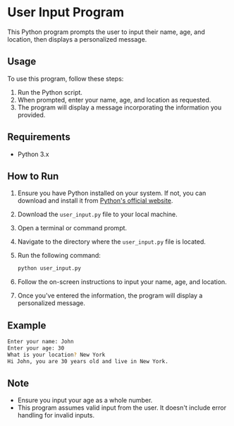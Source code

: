 # User Input Program

This Python program prompts the user to input their name, age, and location, then displays a personalized message.

## Usage

To use this program, follow these steps:

1. Run the Python script.
2. When prompted, enter your name, age, and location as requested.
3. The program will display a message incorporating the information you provided.

## Requirements

- Python 3.x

## How to Run

1. Ensure you have Python installed on your system. If not, you can download and install it from [Python's official website](https://www.python.org/).
2. Download the `user_input.py` file to your local machine.
3. Open a terminal or command prompt.
4. Navigate to the directory where the `user_input.py` file is located.
5. Run the following command:

    ```bash
    python user_input.py
    ```

6. Follow the on-screen instructions to input your name, age, and location.
7. Once you've entered the information, the program will display a personalized message.

## Example

```bash
Enter your name: John
Enter your age: 30
What is your location? New York
Hi John, you are 30 years old and live in New York.
```

## Note

- Ensure you input your age as a whole number.
- This program assumes valid input from the user. It doesn't include error handling for invalid inputs.
